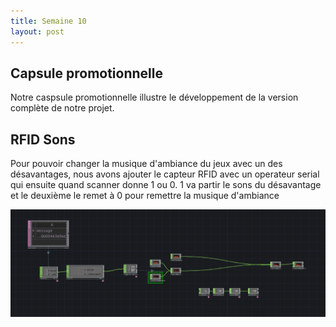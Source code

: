 ```yaml
---
title: Semaine 10
layout: post
---
```


## Capsule promotionnelle


Notre caspsule promotionnelle illustre le développement de la version complète de notre projet.


## RFID Sons
Pour pouvoir changer la musique d'ambiance du jeux avec un des désavantages, nous avons ajouter le capteur RFID avec un operateur 
serial qui ensuite quand scanner donne 1 ou 0. 1 va partir le sons du désavantage et le deuxième le remet à 0 pour remettre la musique d'ambiance

![Image des operateur dans TouchDesigner](../medias/Sons.png)





